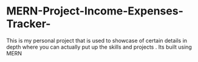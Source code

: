 # MERN-Project-Income-Expenses-Tracker-
This is my personal project that is used to showcase of certain details in depth where you can actually put up the skills and projects . Its built using MERN
